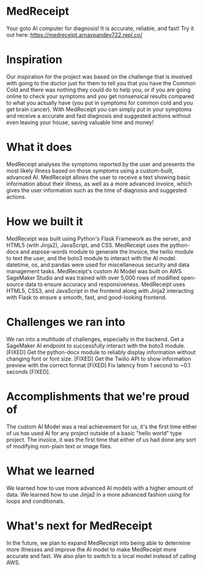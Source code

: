 # MedReceipt
Your goto AI computer for diagnosis! It is accurate, reliable, and fast!
Try it out here: https://medreceipt.arnavpandey722.repl.co/

# Inspiration
Our inspiration for the project was based on the challenge that is involved with going to the doctor just for them to tell you that you have the Common Cold and there was nothing they could do to help you, or if you are going online to check your symptoms and you get nonsensical results compared to what you actually have (you put in symptoms for common cold and you get brain cancer). With MedReceipt you can simply put in your symptoms and receive a accurate and fast diagnosis and suggested actions without even leaving your house, saving valuable time and money!

# What it does
MedReceipt analyses the symptoms reported by the user and presents the most likely illness based on those symptoms using a custom-built, advanced AI. MedReceipt allows the user to receive a text showing basic information about their illness, as well as a more advanced invoice, which gives the user information such as the time of diagnosis and suggested actions.

# How we built it
MedReceipt was built using Python's Flask Framework as the server, and HTML5 (with Jinja2), JavaScript, and CSS. MedReceipt uses the python-docx and aspose-words module to generate the Invoice, the twilio module to text the user, and the boto3 module to interact with the AI model. datetime, os, and pandas were used for miscellaneous security and data management tasks. MedReceipt's custom AI Model was built on AWS SageMaker Studio and was trained with over 5,000 rows of modified open-source data to ensure accuracy and responsiveness. MedReceipt uses HTML5, CSS3, and JavaScript in the frontend along with Jinja2 interacting with Flask to ensure a smooth, fast, and good-looking frontend.

# Challenges we ran into
We ran into a multitude of challenges, especially in the backend. Get a SageMaker AI endpoint to successfully interact with the boto3 module. [FIXED] Get the python-docx module to reliably display information without changing font or font size. [FIXED] Get the Twilio API to show information preview with the correct format [FIXED] Fix latency from 1 second to ~0.1 seconds [FIXED].

# Accomplishments that we're proud of
The custom AI Model was a real achievement for us, it's the first time either of us has used AI for any project outside of a basic "hello world" type project. The invoice, it was the first time that either of us had done any sort of modifying non-plain text or image files.

# What we learned
We learned how to use more advanced AI models with a higher amount of data. We learned how to use Jinja2 in a more advanced fashion using for loops and conditionals.

# What's next for MedReceipt
In the future, we plan to expand MedReceipt into being able to determine more illnesses and improve the AI model to make MedReceipt more accurate and fast. We also plan to switch to a local model instead of calling AWS.
